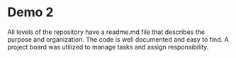 # Demo 2

All levels of the repository have a readme.md file that describes the purpose and organization. The code is well documented and easy to find. A project board was utilized to manage tasks and assign responsibility.
